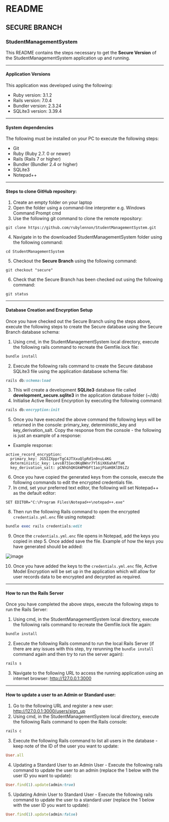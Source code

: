 # README

## SECURE BRANCH

### StudentManagementSystem

This README contains the steps necessary to get the **Secure Version** of the StudentManagementSystem application up and running.

---

#### Application Versions
This application was developed using the following:
* Ruby version: 3.1.2
* Rails version: 7.0.4
* Bundler version: 2.3.24
* SQLite3 version: 3.39.4

---

#### System dependencies
The following must be installed on your PC to execute the following steps:
* Git
* Ruby (Ruby 2.7. 0 or newer)
* Rails (Rails 7 or higher)
* Bundler (Bundler 2.4 or higher)
* SQLite3
* Notepad++

---

#### Steps to clone GitHub repository:
1. Create an empty folder on your laptop
2. Open the folder using a command-line interpreter e.g. Windows Command Prompt cmd
3. Use the following git command to clone the remote repository:
```
git clone https://github.com/rubylennon/StudentManagementSystem.git
```
4. Navigate in to the downloaded StudentManagementSystem folder using the following command:
```
cd StudentManagementSystem
```
5. Checkout the **Secure Branch** using the following command:
```
git checkout "secure"
```
6. Check that the Secure Branch has been checked out using the following command:
```
git status
```

--- 

#### Database Creation and Encyrption Setup
Once you have checked out the Secure Branch using the steps above, execute the following steps to create the
Secure database using the Secure Branch database schema:
1. Using cmd, in the StudentManagementSystem local directory, execute the following rails command to recreate the
   Gemfile.lock file:
```ruby
bundle install
```
2. Execute the following rails command to create the Secure database SQLite3 file using the application database schema file:
```ruby
rails db:schema:load
```
3. This will create a development **SQLite3** database file called **development_secure.sqlite3** in the application
   database folder (~/db)
4. Initialise Active Record Encyrption by executing the following command:
```ruby
rails db:encryption:init
```
5. Once you have executed the above command the following keys will be returned in the console: primary_key, deterministic_key and key_derivation_salt. Copy the response from the console - the following is just an example of a response:
* Example response:
````
active_record_encryption:
  primary_key: JG5IZXpprTgC4JTXxuQlpRd1n0nuL4KG
  deterministic_key: LevsB731ec0KqBWnr7Yl6iXK6ahAfTaK
  key_derivation_salt: pCNhGhQKGkWPHbFt1aojFGaH8KlD9iZz
````
6. Once you have copied the generated keys from the console, execute the following commands to edit the encrypted credentials file.
7. In cmd, set your preferred text editor, the following will set Notepad++ as the default editor:
```
SET EDITOR="C:\Program Files\Notepad++\notepad++.exe"
```
8. Then run the following Rails command to open the encrypted `credentials.yml.enc` file using notepad:
```ruby
bundle exec rails credentials:edit
```
9. Once the `credentials.yml.enc` file opens in Notepad, add the keys you copied in step 5. Once added save the file. Example of how the keys you have generated should be added:

![image](https://user-images.githubusercontent.com/56481222/229325285-c27ef18a-6d14-434d-a813-26cac67ce2d6.png)

10. Once you have added the keys to the `credentials.yml.enc` file, Active Model Encryption will be set up in the application which will allow for user records data to be encrypted and decyrpted as required.

---

#### How to run the Rails Server
Once you have completed the above steps, execute the following steps to run the Rails Server:
1. Using cmd, in the StudentManagementSystem local directory, execute the following rails command to recreate the
   Gemfile.lock file again:
```ruby
bundle install
```
2.  Execute the following Rails command to run the local Rails Server (if there are any issues with this step, try
    rerunning the `bundle install` command again and then try to run the server again):
```ruby
rails s
```
3. Navigate to the following URL to access the running application using an internet browser:
   http://127.0.0.1:3000

---

#### How to update a user to an Admin or Standard user:
1. Go to the following URL and register a new user:
   http://127.0.0.1:3000/users/sign_up
2. Using cmd, in the StudentManagementSystem local directory, execute the following Rails command to open the
   Rails console:
```ruby
rails c
```
3. Execute the following Rails command to list all users in the database - keep note of the ID of the user you
   want to update:
```ruby
User.all
```
4. Updating a Standard User to an Admin User - Execute the following rails command to update the user to an admin (replace the 1 below with the user ID you
   want to update):
```ruby
User.find(1).update(admin:true)
```
5. Updating Admin User to Standard User - Execute the following rails command to update the user to a standard user (replace the 1 below with the user ID you
   want to update):
```ruby
User.find(1).update(admin:false)
```

